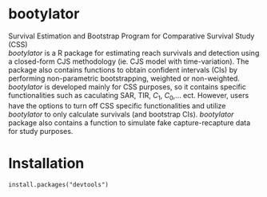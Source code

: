 # bootylator
Survival Estimation and Bootstrap Program for Comparative Survival Study (CSS)  
*bootylator* is a R package for estimating reach survivals and detection using a closed-form CJS methodology (ie. CJS model with time-variation). The package also contains functions to obtain confident intervals (CIs) by performing non-parametric bootstrapping, weighted or non-weighted. *bootylator* is developed mainly for CSS purposes, so it contains specific functionalities such as caculating SAR, TIR, $C_1$, $C_0$,... ect. However, users have the options to turn off CSS specific functionalities and utilize *bootylator* to only calculate survivals (and bootstrap CIs). *bootylator* package also contains a function to simulate fake capture-recapture data for study purposes.

# Installation

```{r, eval=FALSE}
install.packages("devtools")
```
